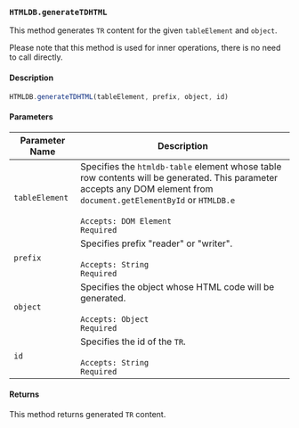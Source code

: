 ### `HTMLDB.generateTDHTML`

This method generates `TR` content for the given `tableElement` and `object`.

Please note that this method is used for inner operations, there is no need to call directly.

#### Description

```javascript
HTMLDB.generateTDHTML(tableElement, prefix, object, id)
```

#### Parameters

| Parameter Name             | Description                               |
| -------------------------- | ----------------------------------------- |
| `tableElement` | Specifies the `htmldb-table` element whose table row contents will be generated. This parameter accepts any DOM element from `document.getElementById` or `HTMLDB.e`<br><br>`Accepts: DOM Element`<br>`Required` |
| `prefix` | Specifies prefix "reader" or "writer".<br><br>`Accepts: String`<br>`Required` |
| `object` | Specifies the object whose HTML code will be generated.<br><br>`Accepts: Object`<br>`Required` |
| `id` | Specifies the id of the `TR`.<br><br>`Accepts: String`<br>`Required` |

#### Returns

This method returns generated `TR` content.